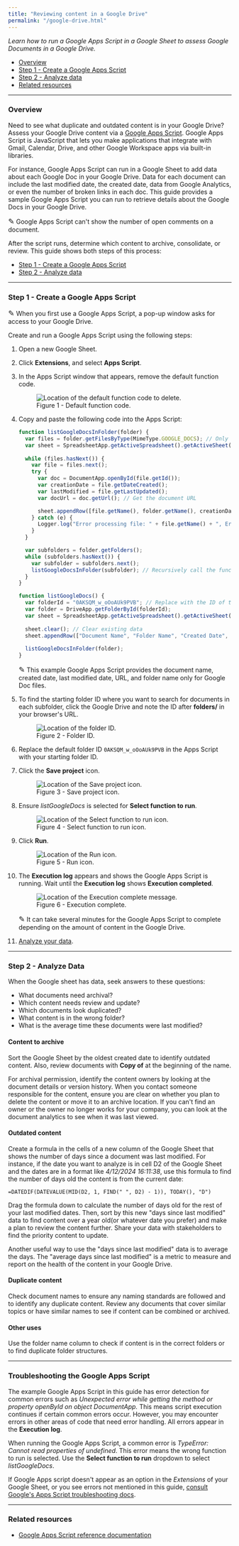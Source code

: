 ```yaml
---
title: "Reviewing content in a Google Drive"
permalink: "/google-drive.html"
---
```


*Learn how to run a Google Apps Script in a Google Sheet to assess Google Documents in a Google Drive.*

- [Overview](#overview)
- [Step 1 - Create a Google Apps Script](#step-1---create-a-google-apps-script)
- [Step 2 - Analyze data](#step-2---analyze-data)
- [Related resources](#related-resources)

---

### Overview

Need to see what duplicate and outdated content is in your Google Drive? Assess your Google Drive content via a [Google Apps Script](https://developers.google.com/apps-script/reference). Google Apps Script is JavaScript that lets you make applications that integrate with Gmail, Calendar, Drive, and other Google Workspace apps via built-in libraries. 

For instance, Google Apps Script can run in a Google Sheet to add data about each Google Doc in your Google Drive. Data for each document can include the last modified date, the created date, data from Google Analytics, or even the number of broken links in each doc. This guide provides a sample Google Apps Script you can run to retrieve details about the Google Docs in your Google Drive.

<div class="alert-cyan">
  <p><span style="font-size:larger;">✎</span>
  Google Apps Script can't show the number of open comments on a document.</p>
</div>
 
After the script runs, determine which content to archive, consolidate, or review. This guide shows both steps of this process:

- [Step 1 - Create a Google Apps Script](#step-1---create-a-google-apps-script)
- [Step 2 - Analyze data](#step-2---analyze-data)

---

### Step 1 - Create a Google Apps Script

<div class="alert-cyan">
  <p><span style="font-size:larger;">✎</span>
  When you first use a Google Apps Script, a pop-up window asks for access to your Google Drive.</p>
</div>

Create and run a Google Apps Script using the following steps:

1. Open a new Google Sheet.
2. Click **Extensions**, and select **Apps Script**.
3. In the Apps Script window that appears, remove the default function code.

    <figure>
        <img src="/assets/images/delete-default-code.png" class="image-border-medium" alt="Location of the default function code to delete.">
        <figcaption>Figure 1 - Default function code.</figcaption>
    </figure>

4. Copy and paste the following code into the Apps Script:

    ```javascript
    function listGoogleDocsInFolder(folder) {
      var files = folder.getFilesByType(MimeType.GOOGLE_DOCS); // Only looking at Documents, not spreadsheets, presentations, etc
      var sheet = SpreadsheetApp.getActiveSpreadsheet().getActiveSheet();
  
      while (files.hasNext()) {
        var file = files.next();
        try {
          var doc = DocumentApp.openById(file.getId());
          var creationDate = file.getDateCreated();
          var lastModified = file.getLastUpdated();
          var docUrl = doc.getUrl(); // Get the document URL

          sheet.appendRow([file.getName(), folder.getName(), creationDate, lastModified, docUrl]); // Append URL to the row
        } catch (e) {
          Logger.log("Error processing file: " + file.getName() + ", Error: " + e.toString());
        }
      }

      var subfolders = folder.getFolders();
      while (subfolders.hasNext()) {
        var subfolder = subfolders.next();
        listGoogleDocsInFolder(subfolder); // Recursively call the function for subfolders
      }
    }

    function listGoogleDocs() {
      var folderId = "0AKSQM_w_oOoAUk9PVB"; // Replace with the ID of the root folder
      var folder = DriveApp.getFolderById(folderId);
      var sheet = SpreadsheetApp.getActiveSpreadsheet().getActiveSheet();
  
      sheet.clear(); // Clear existing data
      sheet.appendRow(["Document Name", "Folder Name", "Created Date", "Last Modified Date", "Document URL"]); // Add URL column
  
      listGoogleDocsInFolder(folder);
    }
    ```
   
    <div class="alert-cyan">
      <p><span style="font-size:larger;">✎</span>
      This example Google Apps Script provides the document name, created date, last modified date, URL, and folder name only for Google Doc files.</p>
    </div>

6. To find the starting folder ID where you want to search for documents in each subfolder, click the Google Drive and note the ID after **folders/** in your browser's URL.

    <figure>
      <img src="/assets/images/find-folder-id.png" class="image-border-medium" alt="Location of the folder ID.">
      <figcaption>Figure 2 - Folder ID.</figcaption>
    </figure>

7. Replace the default folder ID `0AKSQM_w_oOoAUk9PVB` in the Apps Script with your starting folder ID.

8. Click the **Save project** icon.

    <figure>
      <img src="/assets/images/save-project-icon.png" class="image-border-medium" alt="Location of the Save project icon.">
      <figcaption>Figure 3 - Save project icon.</figcaption>
    </figure>

9. Ensure *listGoogleDocs* is selected for **Select function to run**.

    <figure>
      <img src="/assets/images/function-to-run.png" class="image-border-medium" alt="Location of the Select function to run icon.">
      <figcaption>Figure 4 - Select function to run icon.</figcaption>
    </figure>

10. Click **Run**.

    <figure>
      <img src="/assets/images/run-icon.png" class="image-border-medium" alt="Location of the Run icon.">
      <figcaption>Figure 5 - Run icon.</figcaption>
    </figure>

11. The **Execution log** appears and shows the Google Apps Script is running. Wait until the **Execution log** shows **Execution completed**.

    <figure>
      <img src="/assets/images/execution-complete.png" class="image-border-medium" alt="Location of the Execution complete message.">
      <figcaption>Figure 6 - Execution complete.</figcaption>
    </figure>

    <div class="alert-cyan">
      <p><span style="font-size:larger;">✎</span>
      It can take several minutes for the Google Apps Script to complete depending on the amount of content in the Google Drive.</p>
    </div>

12. [Analyze your data](#step-2---analyze-data).

---

### Step 2 - Analyze Data

When the Google sheet has data, seek answers to these questions:

- What documents need archival?
- Which content needs review and update?
- Which documents look duplicated?
- What content is in the wrong folder?
- What is the average time these documents were last modified?

#### Content to archive

Sort the Google Sheet by the oldest created date to identify outdated content. Also, review documents with **Copy of** at the beginning of the name.

For archival permission, identify the content owners by looking at the document details or version history. When you contact someone responsible for the content, ensure you are clear on whether you plan to delete the content or move it to an archive location. If you can't find an owner or the owner no longer works for your company, you can look at the document analytics to see when it was last viewed.

#### Outdated content

Create a formula in the cells of a new column of the Google Sheet that shows the number of days since a document was last modified. For instance, if the date you want to analyze is in cell D2 of the Google Sheet and the dates are in a format like *4/12/2024 16:11:38*, use this formula to find the number of days old the content is from the current date:

```
=DATEDIF(DATEVALUE(MID(D2, 1, FIND(" ", D2) - 1)), TODAY(), "D")
```

Drag the formula down to calculate the number of days old for the rest of your last modified dates. Then, sort by this new "days since last modified" data to find content over a year old(or whatever date you prefer) and make a plan to review the content further. Share your data with stakeholders to find the priority content to update.

Another useful way to use the "days since last modified" data is to average the days. The "average days since last modified" is a metric to measure and report on the health of the content in your Google Drive. 

#### Duplicate content

Check document names to ensure any naming standards are followed and to identify any duplicate content. Review any documents that cover similar topics or have similar names to see if content can be combined or archived.

#### Other uses

Use the folder name column to check if content is in the correct folders or to find duplicate folder structures.

---

### Troubleshooting the Google Apps Script

The example Google Apps Script in this guide has error detection for common errors such as *Unexpected error while getting the method or property openById on object DocumentApp.* This means script execution continues if certain common errors occur. However, you may encounter errors in other areas of code that need error handling. All errors appear in the **Execution log**.

When running the Google Apps Script, a common error is *TypeError: Cannot read properties of undefined*. This error means the wrong function to run is selected. Use the **Select function to run** dropdown to select *listGoogleDocs*.

If Google Apps script doesn't appear as an option in the *Extensions* of your Google Sheet, or you see errors not mentioned in this guide, [consult Google's Apps Script troubleshooting docs](https://developers.google.com/apps-script/guides/support/troubleshooting).

---

<!---
<details>
<summary>Click to open</summary>
<p>If your browser supports this element, it should allow you to expand and collapse these details.</p></details>

<div class="alert-orange">
  <p><span style="font-size:larger;">⚠</span>
If you french fry when you’re supposed to pizza, you’re gonna have a bad time.</p>
</div>
-->

### Related resources

- [Google Apps Script reference documentation]()
